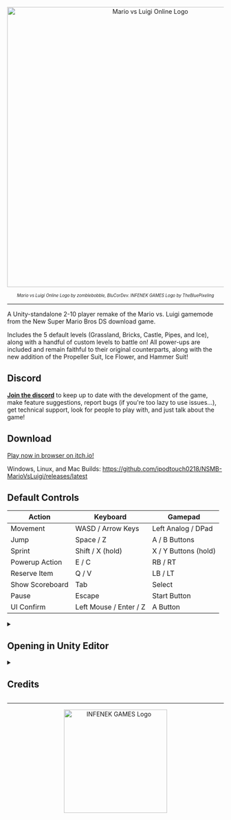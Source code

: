 <p align="center">
  <a href="https://ipodtouch0218.itch.io/nsmb-mariovsluigi">
    <img src="https://raw.githubusercontent.com/ipodtouch0218/NSMB-MarioVsLuigi/refs/heads/nightly/Assets/Sprites/UI/Menu/title-vector.svg?raw=true" alt="Mario vs Luigi Online Logo" width="650px">
  </a>
</p>
<p align="center"><sub><sup><i>Mario vs Luigi Online Logo by zomblebobble, BluCorDev. INFENEK GAMES Logo by TheBluePixeling</i></sup></sub></p>

---

A Unity-standalone 2-10 player remake of the Mario vs. Luigi gamemode from the New Super Mario Bros DS download game. 

Includes the 5 default levels (Grassland, Bricks, Castle, Pipes, and Ice), along with a handful of custom levels to battle on! 
All power-ups are included and remain faithful to their original counterparts, along with the new addition of the Propeller Suit, Ice Flower, and Hammer Suit!

## Discord
[**Join the discord**](https://discord.gg/dgKVaUKpj5) to keep up to date with the development of the game, make feature suggestions, report bugs (if you're too lazy to use issues...), get technical support, look for people to play with, and just talk about the game!

## Download

[Play now in browser on itch.io!](https://ipodtouch0218.itch.io/nsmb-mariovsluigi)

Windows, Linux, and Mac Builds: https://github.com/ipodtouch0218/NSMB-MarioVsLuigi/releases/latest

## Default Controls
| Action | Keyboard | Gamepad |
| --- | --- | --- |
| Movement | WASD / Arrow Keys | Left Analog / DPad |
| Jump | Space / Z | A / B Buttons |
| Sprint | Shift / X (hold) | X / Y Buttons (hold) |
| Powerup Action | E / C | RB / RT |
| Reserve Item | Q / V | LB / LT |
| Show Scoreboard | Tab | Select |
| Pause | Escape | Start Button |
| UI Confirm | Left Mouse / Enter / Z | A Button |

<details>
  <summary><h2>Opening in Unity Editor</h2></summary>

1. Install Unity 6000.0.48f1 (or newer) via Unity Hub (Installs > Install Editor > Scroll to bottom, if you do not see the version of your choice here, switch to the "Archive" tab and open the "download archive" link)
2. Download and install [git](https://git-scm.com/downloads). Do NOT use the .zip download, as it will cause errors within Unity.
3. Open Command Prompt (Windows) or Terminal (MacOS / Linux)
4. Navigate to the folder you want the source code to be in using `cd <path>`. For example, `cd %USERPROFILE%\Documents` will save it in My Documents.
5. Clone the repository by running `git clone https://github.com/ipodtouch0218/NSMB-MarioVsLuigi.git` in the Command Prompt / Terminal
  - Optionally, [fork the repository](https://github.com/ipodtouch0218/NSMB-MarioVsLuigi/fork)
6. Open the project in Unity Hub (gray "Open" button in top right)
7. Change the Unity Editor to use your computer's platform in File > Build Settings
8. Create a build using "Build and Run" inside File > Build Settings, or Ctrl+B

</details>
<details>
  <summary><h2>Credits</h2></summary>
  
### Contributors:
* [Amy54Desu](https://github.com/Amy54Desu)
* [AprilShade](https://github.com/AprilShade)
* [ArianLust](https://github.com/ArianLust)
* [AtwerJ](https://github.com/AtwerJ)
* [Ave](https://github.com/AutumnLeafDev)
* [BluCorDev](https://github.com/BluCorDev)
* [Cubby Crazes](https://github.com/CubbyCrazes)
* [davart154](https://github.com/davart154)
* [DonKaiStorm](https://github.com/DonKaiStorm)
* [GithubSPerez](https://github.com/GithubSPerez)
* GradedWarrior
* [HyperC@T](https://github.com/SuperSonic392)
* [Jeffjewett27](https://github.com/Jeffjewett27)
* [KingKittyTurnip](https://github.com/KingKittyTurnip)
* [kittenchilly](https://github.com/kittenchilly)
* [Kraken](https://github.com/McKrak)
* [MiiBumm](https://github.com/MiiBumm)
* [mindnomad](https://github.com/mindnomad)
* [Pordrack](https://github.com/Pordrack)
* [skarph](https://github.com/skarph)
* [Skillz](https://github.com/Skillz808)
* [TheMoogle](https://github.com/TheMoogle)
* [Tombuntu](https://github.com/ReXiSp)
* [xFrostyCake123](https://github.com/xFrostyCake123)
* [VLC](https://github.com/vlcoo)
* [Zest](https://github.com/zestydevy)
* _ZombleBobble

### Music:
* Cubby Crazes
* [RENREN](https://mistajub.bandcamp.com/)
* LiamNayru
* vincells

### Translators:
* 3UP *(ja-jp)*
* 6Alexis8 *(fr-fr)*
* Akselai *(zh-cn, zh-tw)*
* Aktan *(de-de)*
* AprilShade *(en-gb)*
* ArianLust *(de-de)*
* Atwer *(fr-FR)*
* Bilhal *(el-gr)*
* Cecilia *(es-es)*
* Davodio *(de-de)*
* Filipianosol *(pl-pl)*
* Floofdoge *(ar-eg)*
* Foxyyy *(es-la)*
* Freeze *(es-la)*
* HatsuneMiku *(pl-pl)*
* haywireghost *(es-la)*
* HD Erick Games *(pt-br)*
* Hyruyoshi *(fr-fr)*
* ibroekmahphone *(ru-ru)*
* Iketarou *(ja-jp)*
* IvythePoS *(es-la)*
* Kate Karui *(sv-sv)*
* Lyroy The Toad *(it-it)*
* Maestrike *(it-it)*
* marbo *(pt-br)*
* Mark19 *(es-es)*
* MasterMindo *(it-it)*
* Med Animations *(ar-eg)*
* Meddourk95 *(ar-eg)*
* Moddimation *(de-de)*
* miyavmeow *(tr-tr)*
* Mr-STF *(es-la)*
* MUI_Noam *(he-il)*
* notossdekasaihassei *(ja-jp)*
* ossdekasaihassei *(ja-jp)*
* pixelated *(he-il)*
* SadenceZinzap *(tr-tr)*
* SLG64 *(es-la)*
* Snayp *(fr-fr)*
* Thebababois369 *(id-id)*
* Tombuntu *(ja-jp)*
* Windows10V *(pt-br)*
* vlco_o *(es-es, ro-ro)*

### QA Testing:
* AprilShade
* ArianLust
* Ave
* CreativeGhost
* Cubby Crazes
* Fawndue
* Grape
* MiiBumm
* mindnomad
* TheCyVap
* Vinnnnnnny

### Level Design:
* AtwerJ
* Ave
* mindnomad
* Skarph
* TheCyVap
* VentureSonic
 
### Original Content:
* New Super Mario Bros.
* New Super Mario Bros. Wii
* New Super Mario Bros. 2
* Super Mario Maker 2

### Asset Rips:
* A Refracted Swindler (UI)
* ArianLust (Sound)
* Clougo (Tiles)
* Cubby Crazes (Sound)
* Demon2Warrior (Background)
* Double S (Models)
* Guywah (Fonts)
* Hiccup (Tiles)
* Jouv (Tiles)
* KartMakerBrosU (Models)
* Keira (Background)
* Luke Hackett (Sound)
* LukeWarnut (Sound)
* MiiBumm (Models/Sound)
* mindnomad (Tiles/Sound)
* Mr. C (Enemies)
* Mr-SUGOI (Tiles)
* Ohthatguy (Background)
* Poudink (Tiles)
* Ragey (Enemies)
* Skarph (Models/Sound)
* Someone (Tiles)
* Symbolcom (Tiles/Enemies)
* Techokami (Enemies)
* TeridaxXD001 (Models)
* Treeki (UI)
* VentureSonic (Background)
* vlco_o (Sound)
* xFrostyCake123 (Sound)

</details>

---
<p align="center">
  <a href="https://twitter.com/ipodtouch0218">
    <img src="https://raw.githubusercontent.com/ipodtouch0218/NSMB-MarioVsLuigi/refs/heads/nightly/Assets/Sprites/UI/Menu/logo.png" alt="INFENEK GAMES Logo" width="240px">
  </a>
</p>
